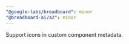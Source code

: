 ```yaml
---
"@google-labs/breadboard": minor
"@breadboard-ai/a2": minor
---
```


Support icons in custom component metadata.
